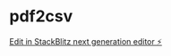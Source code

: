 # pdf2csv

[Edit in StackBlitz next generation editor ⚡️](https://stackblitz.com/~/github.com/techieshit/pdf2csv)